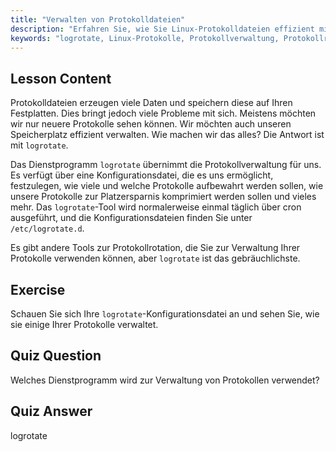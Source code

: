 ```yaml
---
title: "Verwalten von Protokolldateien"
description: "Erfahren Sie, wie Sie Linux-Protokolldateien effizient mit logrotate verwalten. Entdecken Sie Protokollrotation, Komprimierung und Konfiguration, um Speicherplatz zu sparen. Beginnen Sie noch heute mit dem Lernen!"
keywords: "logrotate, Linux-Protokolle, Protokollverwaltung, Protokollrotation, Linux-Tutorial, Anfänger, Leitfaden, Speicherplatz"
---
```


## Lesson Content

Protokolldateien erzeugen viele Daten und speichern diese auf Ihren Festplatten. Dies bringt jedoch viele Probleme mit sich. Meistens möchten wir nur neuere Protokolle sehen können. Wir möchten auch unseren Speicherplatz effizient verwalten. Wie machen wir das alles? Die Antwort ist mit `logrotate`.

Das Dienstprogramm `logrotate` übernimmt die Protokollverwaltung für uns. Es verfügt über eine Konfigurationsdatei, die es uns ermöglicht, festzulegen, wie viele und welche Protokolle aufbewahrt werden sollen, wie unsere Protokolle zur Platzersparnis komprimiert werden sollen und vieles mehr. Das `logrotate`-Tool wird normalerweise einmal täglich über cron ausgeführt, und die Konfigurationsdateien finden Sie unter `/etc/logrotate.d`.

Es gibt andere Tools zur Protokollrotation, die Sie zur Verwaltung Ihrer Protokolle verwenden können, aber `logrotate` ist das gebräuchlichste.

## Exercise

Schauen Sie sich Ihre `logrotate`-Konfigurationsdatei an und sehen Sie, wie sie einige Ihrer Protokolle verwaltet.

## Quiz Question

Welches Dienstprogramm wird zur Verwaltung von Protokollen verwendet?

## Quiz Answer

logrotate
